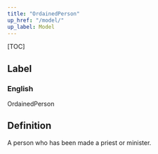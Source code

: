 ```yaml
---
title: "OrdainedPerson"
up_href: "/model/"
up_label: Model
---
```


[TOC]

## Label

### English
OrdainedPerson


## Definition
A person who has been made a priest or minister. 


    

